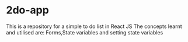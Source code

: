 # 2do-app
This is a repository for a simple to do list in React JS
The concepts learnt and utilised are:
Forms,State variables and setting state variables

